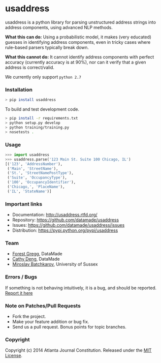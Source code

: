 usaddress
=================
usaddress is a python library for parsing unstructured address strings into address components, using advanced NLP methods.

**What this can do:** Using a probabilistic model, it makes (very educated) guesses in identifying address components, even in tricky cases where rule-based parsers typically break down.

**What this cannot do:** It cannot identify address components with perfect accuracy (currently accuracy is at 90%), nor can it verify that a given address is correct/valid.

We currently only support `python 2.7`

### Installation
```bash
> pip install usaddress
```

To build and test development code.

```bash
> pip install -r requirements.txt
> python setup.py develop
> python training/training.py
> nosetests .
```

### Usage

```python
>>> import usaddress
>>> usaddress.parse('123 Main St. Suite 100 Chicago, IL')
[('123', 'AddressNumber'), 
 ('Main', 'StreetName'), 
 ('St.', 'StreetNamePostType'), 
 ('Suite', 'OccupancyType'), 
 ('100', 'OccupancyIdentifier'), 
 ('Chicago,', 'PlaceName'), 
 ('IL', 'StateName')]
```

### Important links

* Documentation: http://usaddress.rtfd.org/
* Repository: https://github.com/datamade/usaddress
* Issues: https://github.com/datamade/usaddress/issues
* Distribution: https://pypi.python.org/pypi/usaddress

### Team

* [Forest Gregg](https://github.com/fgregg), DataMade
* [Cathy Deng](https://github.com/cathydeng), DataMade
* [Miroslav Batchkarov](http://mbatchkarov.github.io), University of Sussex

### Errors / Bugs

If something is not behaving intuitively, it is a bug, and should be reported.
[Report it here](https://github.com/datamade/usaddress/issues)

### Note on Patches/Pull Requests
 
* Fork the project.
* Make your feature addition or bug fix.
* Send us a pull request. Bonus points for topic branches.

### Copyright

Copyright (c) 2014 Atlanta Journal Constitution. Released under the [MIT License](https://github.com/datamade/usaddress/blob/master/LICENSE).

